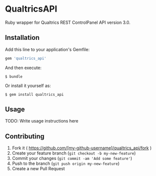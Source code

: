 # QualtricsAPI

Ruby wrapper for Qualtrics REST ControlPanel API version 3.0.

## Installation

Add this line to your application's Gemfile:

```ruby
gem 'qualtrics_api'
```

And then execute:

    $ bundle

Or install it yourself as:

    $ gem install qualtrics_api

## Usage

TODO: Write usage instructions here

## Contributing

1. Fork it ( https://github.com/[my-github-username]/qualtrics_api/fork )
2. Create your feature branch (`git checkout -b my-new-feature`)
3. Commit your changes (`git commit -am 'Add some feature'`)
4. Push to the branch (`git push origin my-new-feature`)
5. Create a new Pull Request
